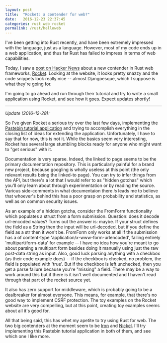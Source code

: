 ```yaml
---
layout: post
title:  "Rocket: a contender for web?"
date:   2016-12-23 22:37:45
categories: rust web rocket
permalink: /rust/helloweb
---
```


I've been getting into Rust recently, and have been extremely impressed with the language, just as a language. However, most of my code ends up in a web application, and thus far Rust has failed to impress in terms of web capabilities.

Today, I saw a [post on Hacker News](https://news.ycombinator.com/item?id=13245475) about a new contender in Rust web frameworks, [Rocket](https://rocket.rs/). Looking at the website, it looks pretty snazzy and the code snippets look really nice -- almost Djangoesque, which I suppose is what they're going for.

I'm going to go ahead and run through their tutorial and try to write a small application using Rocket, and see how it goes. Expect updates shortly!

-----------------

*Update (2016-12-28):*

So I've given Rocket a serious try over the last few days, implementing the [Pastebin tutorial application](https://rocket.rs/guide/pastebin/) and trying to accomplish everything in the closing list of ideas for extending the application. Unfortunately, I have to say that for now, this is not it. While the basics seem very interesting, Rocket has several large stumbling blocks ready for anyone who might want to "get serious" with it.

Documentation is very sparse. Indeed, the linked to page seems to be the primary documentation repository. This is particularly painful for a brand new project, because googling is wholly useless at this point (the only relevant results being the linked-to page). You can try to infer things from the API, but there's a lot that I would refer to as "hidden gotchas" which you'll only learn about through experimentation or by reading the source. Various side-comments in what documentaion there *is* leads me to believe that whoever's behind this has a poor grasp on probability and statistics, as well as on common security issues.

As an example of a hidden gotcha, consider the FromForm functionality which populates a struct from a form submission. Question: does it decode url-encoded values? Turns out the answer is: maybe. If your struct defines the field as a String then the input will be url-decoded, but if you define the field as a str then it won't be. FromForm only works at all if the submission has a of content-type 'application/x-www-form-urlencoded', failing entirely 'multipart/form-data' for example -- I have no idea how you're meant to go about parsing a multipart form besides doing it manually using just the raw post-data string as input. Also, good luck parsing anything with a checkbox (as their code example does) -- if the checkbox is checked, no problem, the field is populated with 'true'. But if the checkbox is left unchecked, then you get a parse failure because you're "missing" a field. There may be a way to work around this but if there is it isn't well documented and I haven't read through that part of the rocket source yet.

It also has zero support for middleware, which is probably going to be a dealbreaker for almost everyone. This means, for example, that there's no good way to implement CSRF protection. The toy examples on the Rocket website are very compelling, but at this point, creating toy examples seems about all it's good for.

All that being said, this has whet my apetite to try using Rust for web. The two big contenders at the moment seem to be [Iron](http://ironframework.io/) and [Nickel](http://nickel.rs/). I'll try implementing this Pastebin tutorial application in both of them, and see which one I like more.